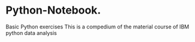 # Python-Notebook.
Basic Python exercises
This is a compedium of the material course of IBM python data analysis
